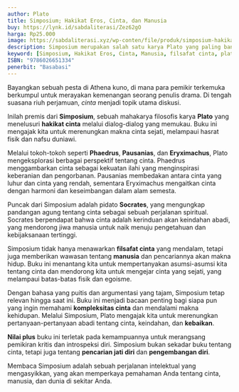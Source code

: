 ```yaml
---
author: Plato
title: Simposium; Hakikat Eros, Cinta, dan Manusia
buy: https://lynk.id/sabdaliterasi/Zez62gO
harga: Rp25.000
image: https://sabdaliterasi.xyz/wp-conten/file/produk/simposium-hakikat-eros-cinta-dan-manusia.jpg
description: Simposium merupakan salah satu karya Plato yang paling banyak dibaca dan dipelajari. Di dalamnya, hakikat Eros, cinta, dan manusia ditelusuri melalui.
keyword: [Simposium, Hakikat Eros, Cinta, Manusia, filsafat cinta, plato tentang cinta]
ISBN: "9786026651334"
penerbit: "Basabasi"
---
```

<p>Bayangkan sebuah pesta di Athena kuno, di mana para pemikir terkemuka berkumpul untuk merayakan kemenangan seorang penulis drama. Di tengah suasana riuh perjamuan, <em>cinta</em> menjadi topik utama diskusi.</p><p>Inilah premis dari <strong>Simposium</strong>, sebuah mahakarya filosofis karya <strong>Plato</strong> yang menelusuri <strong>hakikat cinta</strong> melalui dialog-dialog yang memukau. Buku ini mengajak kita untuk merenungkan makna cinta sejati, melampaui hasrat fisik dan nafsu duniawi.</p><p>Melalui tokoh-tokoh seperti <strong>Phaedrus</strong>, <strong>Pausanias</strong>, dan <strong>Eryximachus</strong>, Plato mengeksplorasi berbagai perspektif tentang cinta. Phaedrus menggambarkan cinta sebagai kekuatan ilahi yang menginspirasi keberanian dan pengorbanan. Pausanias membedakan antara cinta yang luhur dan cinta yang rendah, sementara Eryximachus mengaitkan cinta dengan harmoni dan keseimbangan dalam alam semesta.</p><p>Puncak dari Simposium adalah pidato <strong>Socrates</strong>, yang mengungkap pandangan agung tentang cinta sebagai sebuah perjalanan spiritual. Socrates berpendapat bahwa cinta adalah kerinduan akan keindahan abadi, yang mendorong jiwa manusia untuk naik menuju pengetahuan dan kebijaksanaan tertinggi.</p><p>Simposium tidak hanya menawarkan <strong>filsafat cinta</strong> yang mendalam, tetapi juga memberikan wawasan tentang <strong>manusia</strong> dan pencariannya akan makna hidup. Buku ini menantang kita untuk mempertanyakan asumsi-asumsi kita tentang cinta dan mendorong kita untuk mengejar cinta yang sejati, yang melampaui batas-batas fisik dan egoisme.</p><p>Dengan bahasa yang puitis dan argumentasi yang tajam, Simposium tetap relevan hingga saat ini. Buku ini menjadi bacaan penting bagi siapa pun yang ingin memahami <strong>kompleksitas cinta</strong> dan mendalami makna kehidupan. Melalui Simposium, Plato mengajak kita untuk merenungkan pertanyaan-pertanyaan abadi tentang cinta, keindahan, dan <strong>kebaikan</strong>.</p><p><strong>Nilai plus</strong> buku ini terletak pada kemampuannya untuk merangsang pemikiran kritis dan introspeksi diri. Simposium bukan sekadar buku tentang cinta, tetapi juga tentang <strong>pencarian jati diri</strong> dan <strong>pengembangan diri</strong>.</p><p>Membaca Simposium adalah sebuah perjalanan intelektual yang mengasyikkan, yang akan memperkaya pemahaman Anda tentang cinta, manusia, dan dunia di sekitar Anda.</p>


